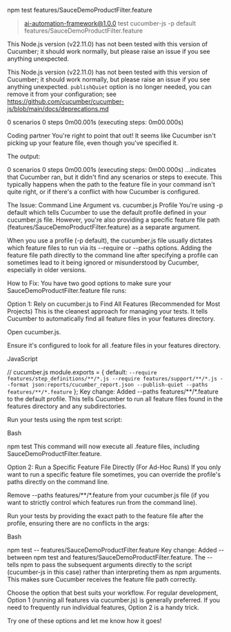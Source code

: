 npm test features/SauceDemoProductFilter.feature

> ai-automation-framework@1.0.0 test
> cucumber-js -p default features/SauceDemoProductFilter.feature

This Node.js version (v22.11.0) has not been tested with this version of Cucumber; it should work normally, but please raise an issue if you see anything unexpected.

This Node.js version (v22.11.0) has not been tested with this version of Cucumber; it should work normally, but please raise an issue if you see anything unexpected.
`publishQuiet` option is no longer needed, you can remove it from your configuration; see https://github.com/cucumber/cucumber-js/blob/main/docs/deprecations.md

0 scenarios
0 steps
0m00.001s (executing steps: 0m00.000s)

Coding partner
You're right to point that out! It seems like Cucumber isn't picking up your feature file, even though you've specified it.

The output:

0 scenarios
0 steps
0m00.001s (executing steps: 0m00.000s)
...indicates that Cucumber ran, but it didn't find any scenarios or steps to execute. This typically happens when the path to the feature file in your command isn't quite right, or if there's a conflict with how Cucumber is configured.

The Issue: Command Line Argument vs. cucumber.js Profile
You're using -p default which tells Cucumber to use the default profile defined in your cucumber.js file. However, you're also providing a specific feature file path (features/SauceDemoProductFilter.feature) as a separate argument.

When you use a profile (-p default), the cucumber.js file usually dictates which feature files to run via its --require or --paths options. Adding the feature file path directly to the command line after specifying a profile can sometimes lead to it being ignored or misunderstood by Cucumber, especially in older versions.

How to Fix:
You have two good options to make sure your SauceDemoProductFilter.feature file runs:

Option 1: Rely on cucumber.js to Find All Features (Recommended for Most Projects)
This is the cleanest approach for managing your tests. It tells Cucumber to automatically find all feature files in your features directory.

Open cucumber.js.

Ensure it's configured to look for all .feature files in your features directory.

JavaScript

// cucumber.js
module.exports = {
default: `--require features/step_definitions/**/*.js --require features/support/**/*.js --format json:reports/cucumber_report.json --publish-quiet --paths features/**/*.feature`
};
Key change: Added --paths features/**/*.feature to the default profile. This tells Cucumber to run all feature files found in the features directory and any subdirectories.

Run your tests using the npm test script:

Bash

npm test
This command will now execute all .feature files, including SauceDemoProductFilter.feature.

Option 2: Run a Specific Feature File Directly (For Ad-Hoc Runs)
If you only want to run a specific feature file sometimes, you can override the profile's paths directly on the command line.

Remove --paths features/**/*.feature from your cucumber.js file (if you want to strictly control which features run from the command line).

Run your tests by providing the exact path to the feature file after the profile, ensuring there are no conflicts in the args:

Bash

npm test -- features/SauceDemoProductFilter.feature
Key change: Added -- between npm test and features/SauceDemoProductFilter.feature. The -- tells npm to pass the subsequent arguments directly to the script (cucumber-js in this case) rather than interpreting them as npm arguments. This makes sure Cucumber receives the feature file path correctly.

Choose the option that best suits your workflow. For regular development, Option 1 (running all features via cucumber.js) is generally preferred. If you need to frequently run individual features, Option 2 is a handy trick.

Try one of these options and let me know how it goes!

